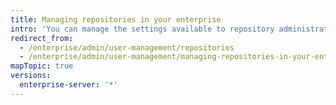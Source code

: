```yaml
---
title: Managing repositories in your enterprise
intro: 'You can manage the settings available to repository administrators on your {% data variables.product.prodname_ghe_server %} appliance.'
redirect_from:
  - /enterprise/admin/user-management/repositories
  - /enterprise/admin/user-management/managing-repositories-in-your-enterprise
mapTopic: true
versions:
  enterprise-server: '*'
---
```


